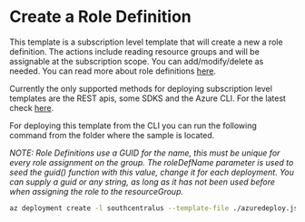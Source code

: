 # Create a Role Definition

This template is a subscription level template that will create a new a role definition.  The actions include reading resource groups and will be assignable at the subscription scope.  You can add/modify/delete as needed.  You can read more about role definitions [here](https://docs.microsoft.com/en-us/azure/role-based-access-control/role-definitions).

Currently the only supported methods for deploying subscription level templates are the REST apis, some SDKS and the Azure CLI.  For the latest check [here](https://docs.microsoft.com/en-us/azure/azure-resource-manager/create-resource-group-in-template#create-empty-resource-group).

For deploying this template from the CLI you can run the following command from the folder where the sample is located.

<i>NOTE: Role Definitions use a GUID for the name, this must be unique for every role assignment on the group.  The roleDefName parameter is used to seed the guid() function with this value, change it for each deployment.  You can supply a guid or any string, as long as it has not been used before when assigning the role to the resourceGroup.
</i>

```bash
az deployment create -l southcentralus --template-file ./azuredeploy.json --parameters roleDef={random seed}
```
